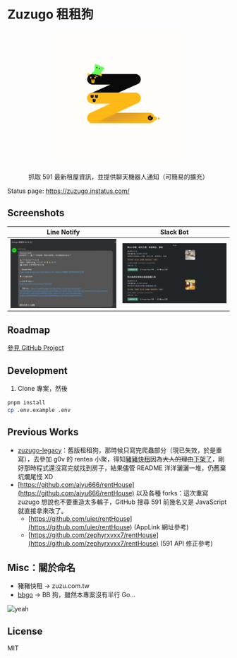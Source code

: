 # Zuzugo 租租狗

<p align="center">
  <img src="./docs/assets/zuzugo_logo.png" width="300" alt="logo">
  <br>
  <br>
  抓取 591 最新租屋資訊，並提供聊天機器人通知（可簡易的擴充）
</p>

Status page: <https://zuzugo.instatus.com/>

## Screenshots

|                  Line Notify                  |                 Slack Bot                 |
| :-------------------------------------------: | :---------------------------------------: |
| ![line-notify](./docs/assets/line-notify.png) | ![slack-bot](./docs/assets/slack-bot.png) |

## Roadmap

[參見 GitHub Project](https://github.com/users/Yukaii/projects/5/views/2)

## Development

1. Clone 專案，然後

```bash
pnpm install
cp .env.example .env
```

## Previous Works

- [zuzugo-legacy](https://github.com/Yukaii/zuzugo-legacy)：舊版租租狗，那時候只寫完爬蟲部分（現已失效，於是重寫），去參加 g0v 的 rentea 小聚，得知[豬豬快租](https://www.facebook.com/zuzutw/)因為~~大人的理由~~[下架了](https://www.facebook.com/zuzutw/posts/pfbid0Jiys6uatCsuhS76q3DSz7Atk3XuUQbKmwah8Q9trNbYVpXW8moDk4N5VJhjfmH46l)，剛好那時程式還沒寫完就找到房子，結果儘管 README 洋洋灑灑一堆，仍舊棄坑爛尾怪 XD
- [https://github.com/aiyu666/rentHouse](https://github.com/aiyu666/rentHouse) 以及各種 forks：這次重寫 zuzugo 想說也不要重造太多輪子，GitHub 搜尋 591 前幾名又是 JavaScript 就直接拿來改了。
  - [https://github.com/uier/rentHouse](https://github.com/uier/rentHouse) (AppLink 網址參考)
  - [https://github.com/zephyrxvxx7/rentHouse](https://github.com/zephyrxvxx7/rentHouse) (591 API 修正參考)

## Misc：關於命名

- 豬豬快租 -> zuzu.com.tw
- [bbgo](https://github.com/c9s/bbgo) -> BB 狗，雖然本專案沒有半行 Go...

![yeah](https://1.bp.blogspot.com/-h-sB7bTbyDo/XmerCeUWoCI/AAAAAAAALSU/3DmKLm3ZXh8NUecPNKHB0YCVrUd51MbRQCK4BGAYYCw/s1600/noname.png)

## License

MIT
